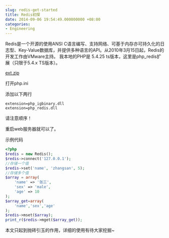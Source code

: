 ```yaml
---
slug: redis-get-started
title: Redis初探
date: 2014-09-06 19:54:49.000000000 +08:00
categories:
- Engineering
---
```

Redis是一个开源的使用ANSI C语言编写、支持网络、可基于内存亦可持久化的日志型、Key-Value数据库，并提供多种语言的API。从2010年3月15日起，Redis的开发工作由VMware主持。
我本地的PHP是 5.4.25 ts版本，这里是php_redis扩展（只限于5.4.x TS版本）。

[ext.zip](https://og5r5kasb.qnssl.com/ext.zip)

打开php.ini

添加以下两行

```
extension=php_igbinary.dll
extension=php_redis.dll
```

请注意顺序！

重启web服务器就可以了。

示例代码
```php
<?php
$redis = new Redis();
$redis->connect('127.0.0.1');
//存储一个值
$redis->set('name', 'zhangsan', 5);
//存储多个值
$array = array(
    'name' => '张三',
    'sex' => 'male',
    'age' => 10
);
$array_get=array(
    'name','sex','age'
);
$redis->mset($array);
print_r($redis->mget($array_get));
```

本文只起到抛砖引玉的作用，详细的使用有待大家挖掘~